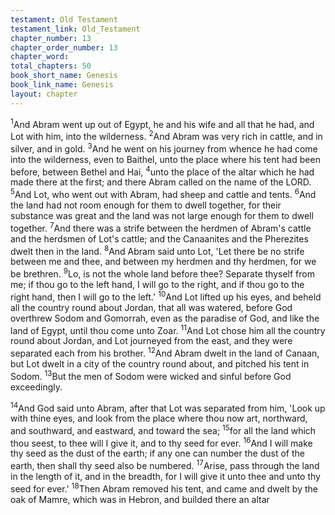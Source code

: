 ```yaml
---
testament: Old Testament
testament_link: Old_Testament
chapter_number: 13
chapter_order_number: 13
chapter_word: 
total_chapters: 50
book_short_name: Genesis
book_link_name: Genesis
layout: chapter
---
```


<sup>1</sup>And Abram went up out of Egypt, he and his wife and all that he had, and Lot with him, into the wilderness. <sup>2</sup>And Abram was very rich in cattle, and in silver, and in gold. <sup>3</sup>And he went on his journey from whence he had come into the wilderness, even to Baithel, unto the place where his tent had been before, between Bethel and Hai, <sup>4</sup>unto the place of the altar which he had made there at the first; and there Abram called on the name of the LORD. <sup>5</sup>And Lot, who went out with Abram, had sheep and cattle and tents. <sup>6</sup>And the land had not room enough for them to dwell together, for their substance was great and the land was not large enough for them to dwell together. <sup>7</sup>And there was a strife between the herdmen of Abram's cattle and the herdsmen of Lot's cattle; and the Canaanites and the Pherezites dwelt then in the land. <sup>8</sup>And Abram said unto Lot, 'Let there be no strife between me and thee, and between my herdmen and thy herdmen, for we be brethren. <sup>9</sup>Lo, is not the whole land before thee? Separate thyself from me; if thou go to the left hand, I will go to the right, and if thou go to the right hand, then I will go to the left.' <sup>10</sup>And Lot lifted up his eyes, and beheld all the country round about Jordan, that all was watered, before God overthrew Sodom and Gomorrah, even as the paradise of God, and like the land of Egypt, until thou come unto Zoar. <sup>11</sup>And Lot chose him all the country round about Jordan, and Lot journeyed from the east, and they were separated each from his brother. <sup>12</sup>And Abram dwelt in the land of Canaan, but Lot dwelt in a city of the country round about, and pitched his tent in Sodom. <sup>13</sup>But the men of Sodom were wicked and sinful before God exceedingly.

<sup>14</sup>And God said unto Abram, after that Lot was separated from him, 'Look up with thine eyes, and look from the place where thou now art, northward, and southward, and eastward, and toward the sea; <sup>15</sup>for all the land which thou seest, to thee will I give it, and to thy seed for ever. <sup>16</sup>And I will make thy seed as the dust of the earth; if any one can number the dust of the earth, then shall thy seed also be numbered. <sup>17</sup>Arise, pass through the land in the length of it, and in the breadth, for I will give it unto thee and unto thy seed for ever.' <sup>18</sup>Then Abram removed his tent, and came and dwelt by the oak of Mamre, which was in Hebron, and builded there an altar
